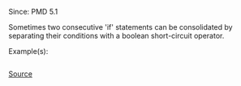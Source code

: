 Since: PMD 5.1

Sometimes two consecutive 'if' statements can be consolidated by separating their conditions with a boolean short-circuit operator.

Example(s):
```

```

[Source](https://pmd.github.io/pmd-5.5.4/pmd-velocity/rules/vm/basic.html#CollapsibleIfStatements)
